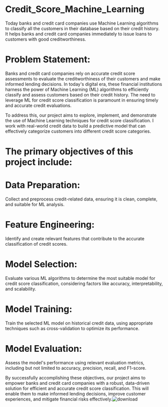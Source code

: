 # Credit_Score_Machine_Learning
Today banks and credit card companies use Machine Learning algorithms to classify all the customers in their database based on their credit history. It helps banks and credit card companies immediately to issue loans to customers with good creditworthiness.

# Problem Statement:

Banks and credit card companies rely on accurate credit score assessments to evaluate the creditworthiness of their customers and make informed lending decisions. In today's digital era, these financial institutions harness the power of Machine Learning (ML) algorithms to efficiently classify and assess customers based on their credit history. The need to leverage ML for credit score classification is paramount in ensuring timely and accurate credit evaluations.

To address this, our project aims to explore, implement, and demonstrate the use of Machine Learning techniques for credit score classification. I work with real-world credit data to build a predictive model that can effectively categorize customers into different credit score categories. 

# The primary objectives of this project include:

# Data Preparation: 
Collect and preprocess credit-related data, ensuring it is clean, complete, and suitable for ML analysis.

# Feature Engineering: 
Identify and create relevant features that contribute to the accurate classification of credit scores.

# Model Selection: 
Evaluate various ML algorithms to determine the most suitable model for credit score classification, considering factors like accuracy, interpretability, and scalability.

# Model Training: 
Train the selected ML model on historical credit data, using appropriate techniques such as cross-validation to optimize its performance.

# Model Evaluation: 
Assess the model's performance using relevant evaluation metrics, including but not limited to accuracy, precision, recall, and F1-score.

By successfully accomplishing these objectives, our project aims to empower banks and credit card companies with a robust, data-driven solution for efficient and accurate credit score classification. This will enable them to make informed lending decisions, improve customer experiences, and mitigate financial risks effectively.![download](https://github.com/sourabhsoni38/Credit_Score_Machine_Learning/assets/121083070/efd01e24-9baf-4162-9036-501163276823)
